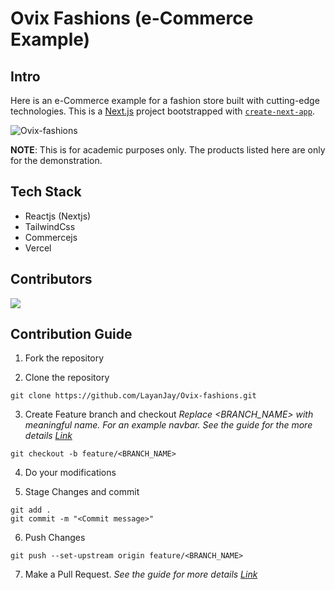 # Ovix Fashions (e-Commerce Example)

## Intro

Here is an e-Commerce example for a fashion store built with cutting-edge technologies. This is a [Next.js](https://nextjs.org/) project bootstrapped with [`create-next-app`](https://github.com/vercel/next.js/tree/canary/packages/create-next-app).

![Ovix-fashions](https://socialify.git.ci/LayanJay/Ovix-fashions/image?language=1&logo=https%3A%2F%2Fgithub.com%2FLayanJay%2FOvix-fashions%2Fblob%2Fmain%2Fpublic%2Fassets%2Ffavicon.png%3Fraw%3Dtrue&owner=1&pattern=Diagonal%20Stripes&stargazers=1&theme=Dark)

**NOTE**: This is for academic purposes only. The products listed here are only for the demonstration.

## Tech Stack

- Reactjs (Nextjs)
- TailwindCss
- Commercejs
- Vercel

## Contributors

<a href="https://github.com/LayanJay/Ovix-fashions/graphs/contributors">
  <img src="https://contrib.rocks/image?repo=LayanJay/Ovix-fashions" />
</a>

## Contribution Guide

1. Fork the repository

2. Clone the repository

```
git clone https://github.com/LayanJay/Ovix-fashions.git
```

3. Create Feature branch and checkout
   _Replace <BRANCH_NAME> with meaningful name. For an example navbar. See the guide for the more details [Link](https://www.atlassian.com/git/tutorials/comparing-workflows/feature-branch-workflow)_

```
git checkout -b feature/<BRANCH_NAME>
```

4. Do your modifications

5. Stage Changes and commit

```
git add .
git commit -m "<Commit message>"
```

6. Push Changes

```
git push --set-upstream origin feature/<BRANCH_NAME>
```

7. Make a Pull Request.
   _See the guide for more details [Link](https://docs.github.com/en/free-pro-team@latest/github/collaborating-with-issues-and-pull-requests/creating-a-pull-request)_
